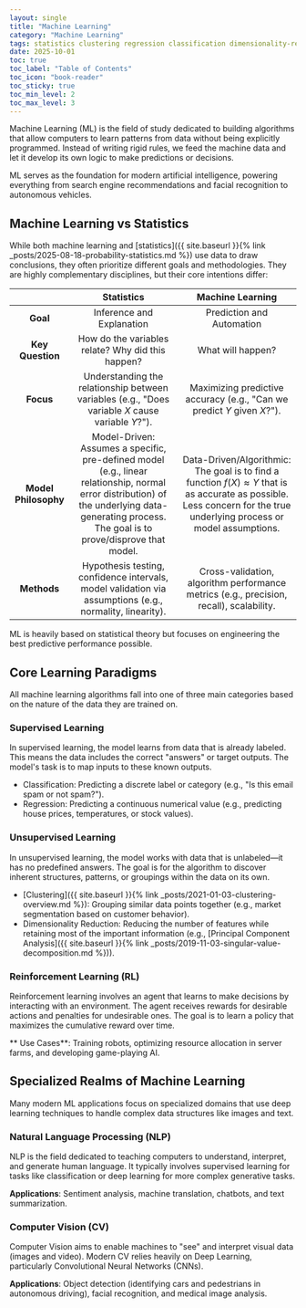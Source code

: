 ```yaml
---
layout: single
title: "Machine Learning"
category: "Machine Learning"
tags: statistics clustering regression classification dimensionality-reduction natural-language-processing computer-vision CV NLP
date: 2025-10-01
toc: true
toc_label: "Table of Contents"
toc_icon: "book-reader"
toc_sticky: true
toc_min_level: 2
toc_max_level: 3
---
```


Machine Learning (ML) is the field of study dedicated to building algorithms that allow computers to learn patterns from data without being explicitly programmed. Instead of writing rigid rules, we feed the machine data and let it develop its own logic to make predictions or decisions.

ML serves as the foundation for modern artificial intelligence, powering everything from search engine recommendations and facial recognition to autonomous vehicles.

## Machine Learning vs Statistics

While both machine learning and [statistics]({{ site.baseurl }}{% link _posts/2025-08-18-probability-statistics.md %}) use data to draw conclusions, they often prioritize different goals and methodologies. They are highly complementary disciplines, but their core intentions differ:

| |Statistics|Machine Learning|
|:---:|:---:|:---:|
|**Goal**|Inference and Explanation| Prediction and Automation |
|**Key Question**|How do the variables relate? Why did this happen?| What will happen? |
|**Focus**|Understanding the relationship between variables (e.g., "Does variable _X_ cause variable _Y_?").| Maximizing predictive accuracy (e.g., "Can we predict _Y_ given _X_?"). |
|**Model Philosophy**|Model-Driven: Assumes a specific, pre-defined model (e.g., linear relationship, normal error distribution) of the underlying data-generating process. The goal is to prove/disprove that model.| Data-Driven/Algorithmic: The goal is to find a function $f(X)≈Y$ that is as accurate as possible. Less concern for the true underlying process or model assumptions. |
|**Methods**|Hypothesis testing, confidence intervals, model validation via assumptions (e.g., normality, linearity).| Cross-validation, algorithm performance metrics (e.g., precision, recall), scalability. |

ML is heavily based on statistical theory but focuses on engineering the best predictive performance possible.

## Core Learning Paradigms

All machine learning algorithms fall into one of three main categories based on the nature of the data they are trained on.

### Supervised Learning

In supervised learning, the model learns from data that is already labeled. This means the data includes the correct "answers" or target outputs. The model's task is to map inputs to these known outputs.

* Classification: Predicting a discrete label or category (e.g., "Is this email spam or not spam?").
* Regression: Predicting a continuous numerical value (e.g., predicting house prices, temperatures, or stock values).

### Unsupervised Learning

In unsupervised learning, the model works with data that is unlabeled—it has no predefined answers. The goal is for the algorithm to discover inherent structures, patterns, or groupings within the data on its own.

* [Clustering]({{ site.baseurl }}{% link _posts/2021-01-03-clustering-overview.md %}): Grouping similar data points together (e.g., market segmentation based on customer behavior).
* Dimensionality Reduction: Reducing the number of features while retaining most of the important information (e.g., [Principal Component Analysis]({{ site.baseurl }}{% link _posts/2019-11-03-singular-value-decomposition.md %})).

### Reinforcement Learning (RL)

Reinforcement learning involves an agent that learns to make decisions by interacting with an environment. The agent receives rewards for desirable actions and penalties for undesirable ones. The goal is to learn a policy that maximizes the cumulative reward over time.

** Use Cases**: Training robots, optimizing resource allocation in server farms, and developing game-playing AI.

## Specialized Realms of Machine Learning

Many modern ML applications focus on specialized domains that use deep learning techniques to handle complex data structures like images and text.

### Natural Language Processing (NLP)

NLP is the field dedicated to teaching computers to understand, interpret, and generate human language. It typically involves supervised learning for tasks like classification or deep learning for more complex generative tasks.

**Applications**: Sentiment analysis, machine translation, chatbots, and text summarization.

### Computer Vision (CV)

Computer Vision aims to enable machines to "see" and interpret visual data (images and video). Modern CV relies heavily on Deep Learning, particularly Convolutional Neural Networks (CNNs).

**Applications**: Object detection (identifying cars and pedestrians in autonomous driving), facial recognition, and medical image analysis.
